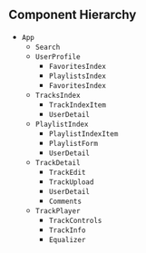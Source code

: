## Component Hierarchy

* `App`
  * `Search`
  * `UserProfile`
    * `FavoritesIndex`
    * `PlaylistsIndex`
    * `FavoritesIndex`
  * `TracksIndex`
    * `TrackIndexItem`
    * `UserDetail`
  * `PlaylistIndex`
    * `PlaylistIndexItem`
    * `PlaylistForm`
    * `UserDetail`
  * `TrackDetail`
    * `TrackEdit`
    * `TrackUpload`
    * `UserDetail`
    * `Comments`
  * `TrackPlayer`
    * `TrackControls`
    * `TrackInfo`
    * `Equalizer`
